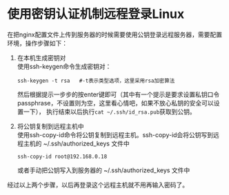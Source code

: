# 使用密钥认证机制远程登录Linux
在把nginx配置文件上传到服务器的时候需要使用公钥登录远程服务器，需要配置环境，操作步骤如下：
1. 在本机生成密钥对  
    使用ssh-keygen命令生成密钥对：  
    ```shell script
    ssh-keygen -t rsa   #-t表示类型选项，这里采用rsa加密算法
    ```
    
   然后根据提示一步步的按enter键即可（其中有一个提示是要求设置私钥口令passphrase，不设置则为空，这里看心情吧，如果不放心私钥的安全可以设置一下），
   执行结束以后执行`cat ~/.ssh/id_rsa.pub`获取到公钥。
2. 将公钥复制到远程主机中  
    使用ssh-copy-id命令将公钥复制到远程主机。ssh-copy-id会将公钥写到远程主机的 ~/.ssh/authorized_keys 文件中  
    ```
    ssh-copy-id root@192.168.0.18
    ```
   或者手动把公钥写入到服务器的 ~/.ssh/authorized_keys 文件中
   
经过以上两个步骤，以后再登录这个远程主机就不用再输入密码了。

